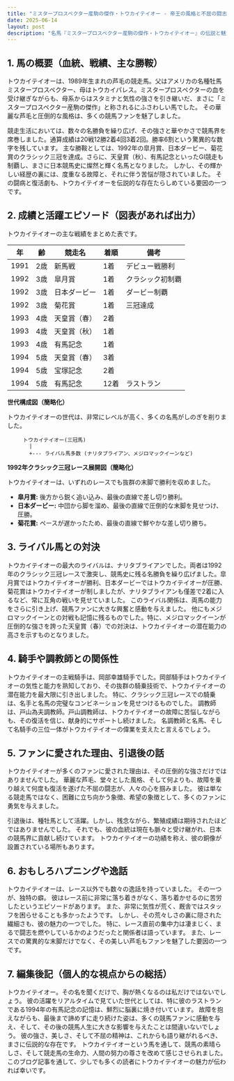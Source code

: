 ```yaml
---
title: "ミスタープロスペクター産駒の傑作・トウカイテイオー - 帝王の風格と不屈の闘志、そして伝説のラストラン"
date: 2025-06-14
layout: post
description: "名馬『ミスタープロスペクター産駒の傑作・トウカイテイオー』の伝説と魅力を深堀り"
---
```


## 1. 馬の概要（血統、戦績、主な勝鞍）

トウカイテイオーは、1989年生まれの芦毛の競走馬。父はアメリカの名種牡馬ミスタープロスペクター、母はトウカイパレス。ミスタープロスペクターの血を受け継ぎながらも、母系からはスタミナと気性の強さを引き継いだ、まさに「ミスタープロスペクター産駒の傑作」と称されるにふさわしい馬でした。  その華麗な芦毛と圧倒的な風格は、多くの競馬ファンを魅了しました。

競走生活においては、数々の名勝負を繰り広げ、その強さと華やかさで競馬界を席巻しました。通算成績は20戦12勝2着4回3着2回。勝率6割という驚異的な数字を残しています。  主な勝鞍としては、1992年の皐月賞、日本ダービー、菊花賞のクラシック三冠を達成。さらに、天皇賞（秋）、有馬記念といったGI競走も制覇し、まさに日本競馬史に燦然と輝く名馬となりました。  しかし、その輝かしい経歴の裏には、度重なる故障と、それに伴う苦悩が隠されていました。  その闘病と復活劇も、トウカイテイオーを伝説的な存在たらしめている要因の一つです。


## 2. 成績と活躍エピソード（図表があれば出力）

トウカイテイオーの主な戦績をまとめた表です。

| 年 | 齢 | 競走名 | 着順 | 備考 |
|---|---|---|---|---|
| 1991 | 2歳 | 新馬戦 | 1着 | デビュー戦勝利 |
| 1992 | 3歳 | 皐月賞 | 1着 | クラシック初制覇 |
| 1992 | 3歳 | 日本ダービー | 1着 | ダービー制覇 |
| 1992 | 3歳 | 菊花賞 | 1着 | 三冠達成 |
| 1993 | 4歳 | 天皇賞（春） | 2着 |  |
| 1993 | 4歳 | 天皇賞（秋） | 1着 |  |
| 1993 | 4歳 | 有馬記念 | 1着 |  |
| 1994 | 5歳 | 天皇賞（春） | 3着 |  |
| 1994 | 5歳 | 宝塚記念 | 2着 |  |
| 1994 | 5歳 | 有馬記念 | 12着 | ラストラン |


**世代構成図（簡略化）**

トウカイテイオーの世代は、非常にレベルが高く、多くの名馬がしのぎを削りました。

```
     トウカイテイオー(三冠馬)
       |
       +--- ライバル馬多数 (ナリタブライアン、メジロマックイーンなど)
```

**1992年クラシック三冠レース展開図（簡略化）**

トウカイテイオーは、いずれのレースでも抜群の末脚で勝利を収めました。

* **皐月賞:** 後方から鋭く追い込み、最後の直線で差し切り勝利。
* **日本ダービー:**  中団から脚を溜め、最後の直線で圧倒的な末脚を見せつけ、圧勝。
* **菊花賞:**  ペースが遅かったため、最後の直線で鮮やかな差し切り勝ち。


## 3. ライバル馬との対決

トウカイテイオーの最大のライバルは、ナリタブライアンでした。両者は1992年のクラシック三冠レースで激突し、競馬史に残る名勝負を繰り広げました。皐月賞ではトウカイテイオーが勝利、日本ダービーではトウカイテイオーが圧勝、菊花賞はトウカイテイオーが制しましたが、ナリタブライアンも僅差で2着に入るなど、常に互角の戦いを見せていました。  このライバル関係は、両馬の能力をさらに引き上げ、競馬ファンに大きな興奮と感動を与えました。  他にもメジロマックイーンとの対戦も記憶に残るものでした。特に、メジロマックイーンが圧倒的な強さを誇った天皇賞（春）での対決は、トウカイテイオーの潜在能力の高さを示すものとなりました。


## 4. 騎手や調教師との関係性

トウカイテイオーの主戦騎手は、岡部幸雄騎手でした。岡部騎手はトウカイテイオーの気性と能力を熟知しており、その抜群の騎乗技術で、トウカイテイオーの潜在能力を最大限に引き出しました。  特に、クラシック三冠レースでの騎乗は、名手と名馬の完璧なコンビネーションを見せつけるものでした。  調教師は、戸山為夫調教師。戸山調教師は、トウカイテイオーの故障に苦悩しながらも、その復活を信じ、献身的にサポートし続けました。  名調教師と名馬、そして名騎手の三位一体がトウカイテイオーの偉業を支えたと言えるでしょう。


## 5. ファンに愛された理由、引退後の話

トウカイテイオーが多くのファンに愛された理由は、その圧倒的な強さだけではありませんでした。  華麗な芦毛、堂々とした風格、そして何よりも、故障を乗り越えて何度も復活を遂げた不屈の闘志が、人々の心を掴みました。  彼は単なる競走馬ではなく、困難に立ち向かう象徴、希望の象徴として、多くのファンに勇気を与えました。

引退後は、種牡馬として活躍。しかし、残念ながら、繁殖成績は期待されたほどではありませんでした。  それでも、彼の血統は現在も脈々と受け継がれ、日本の競馬界に貢献し続けています。  トウカイテイオーの功績を称え、彼の銅像が設置されている場所もあります。


## 6. おもしろハプニングや逸話

トウカイテイオーは、レース以外でも数々の逸話を持っていました。  その一つが、独特の癖。  彼はレース前に非常に落ち着きがなく、落ち着かせるのに苦労したというエピソードがあります。  また、非常に気性が荒く、厩舎ではスタッフを困らせることも多かったようです。  しかし、その荒々しさの裏に隠された繊細さも、彼の魅力の一つでした。  特に、レース直前の集中力は凄まじく、まるで闘志を燃やしているかのようだったと関係者は語っています。  また、レースでの驚異的な末脚だけでなく、その美しい芦毛もファンを魅了した要因の一つです。


## 7. 編集後記（個人的な視点からの総括）

トウカイテイオー。その名を聞くだけで、胸が熱くなるのは私だけではないでしょう。  彼の活躍をリアルタイムで見ていた世代としては、特に彼のラストランである1994年の有馬記念の記憶は、鮮烈に脳裏に焼き付いています。  故障を抱えながらも、最後まで諦めずに走り続けた姿は、多くの競馬ファンに感動を与え、そして、その後の競馬人生に大きな影響を与えたことは間違いないでしょう。  彼の強さ、美しさ、そして不屈の精神は、これからも語り継がれるべき、まさに伝説的な存在です。  トウカイテイオーという馬を通して、競馬の素晴らしさ、そして競走馬の生命力、人間の努力の尊さを改めて感じさせられました。  このブログ記事を通して、少しでも多くの読者にトウカイテイオーの魅力が伝われば幸いです。
